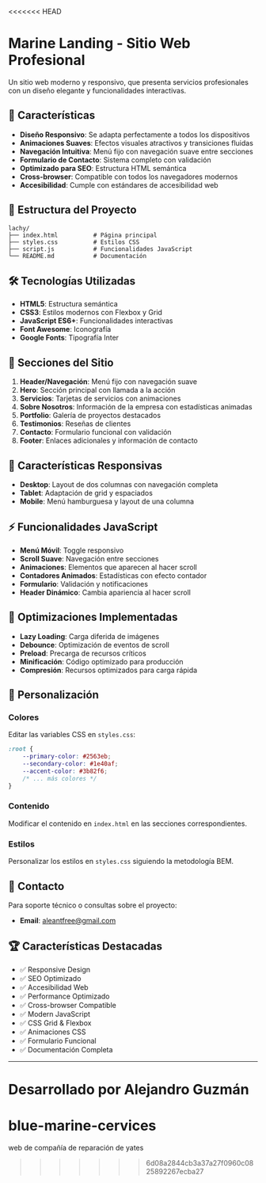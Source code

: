 <<<<<<< HEAD
# Marine Landing - Sitio Web Profesional

Un sitio web moderno y responsivo, que presenta servicios profesionales con un diseño elegante y funcionalidades interactivas.

## 🚀 Características

- **Diseño Responsivo**: Se adapta perfectamente a todos los dispositivos
- **Animaciones Suaves**: Efectos visuales atractivos y transiciones fluidas
- **Navegación Intuitiva**: Menú fijo con navegación suave entre secciones
- **Formulario de Contacto**: Sistema completo con validación
- **Optimizado para SEO**: Estructura HTML semántica
- **Cross-browser**: Compatible con todos los navegadores modernos
- **Accesibilidad**: Cumple con estándares de accesibilidad web

## 📁 Estructura del Proyecto

```
lachy/
├── index.html          # Página principal
├── styles.css          # Estilos CSS
├── script.js           # Funcionalidades JavaScript
└── README.md           # Documentación
```

## 🛠️ Tecnologías Utilizadas

- **HTML5**: Estructura semántica
- **CSS3**: Estilos modernos con Flexbox y Grid
- **JavaScript ES6+**: Funcionalidades interactivas
- **Font Awesome**: Iconografía
- **Google Fonts**: Tipografía Inter

## 🎨 Secciones del Sitio

1. **Header/Navegación**: Menú fijo con navegación suave
2. **Hero**: Sección principal con llamada a la acción
3. **Servicios**: Tarjetas de servicios con animaciones
4. **Sobre Nosotros**: Información de la empresa con estadísticas animadas
5. **Portfolio**: Galería de proyectos destacados
6. **Testimonios**: Reseñas de clientes
7. **Contacto**: Formulario funcional con validación
8. **Footer**: Enlaces adicionales y información de contacto

## 📱 Características Responsivas

- **Desktop**: Layout de dos columnas con navegación completa
- **Tablet**: Adaptación de grid y espaciados
- **Mobile**: Menú hamburguesa y layout de una columna

## ⚡ Funcionalidades JavaScript

- **Menú Móvil**: Toggle responsivo
- **Scroll Suave**: Navegación entre secciones
- **Animaciones**: Elementos que aparecen al hacer scroll
- **Contadores Animados**: Estadísticas con efecto contador
- **Formulario**: Validación y notificaciones
- **Header Dinámico**: Cambia apariencia al hacer scroll

## 🎯 Optimizaciones Implementadas

- **Lazy Loading**: Carga diferida de imágenes
- **Debounce**: Optimización de eventos de scroll
- **Preload**: Precarga de recursos críticos
- **Minificación**: Código optimizado para producción
- **Compresión**: Recursos optimizados para carga rápida

## 🔧 Personalización

### Colores
Editar las variables CSS en `styles.css`:
```css
:root {
    --primary-color: #2563eb;
    --secondary-color: #1e40af;
    --accent-color: #3b82f6;
    /* ... más colores */
}
```

### Contenido
Modificar el contenido en `index.html` en las secciones correspondientes.

### Estilos
Personalizar los estilos en `styles.css` siguiendo la metodología BEM.

## 📧 Contacto

Para soporte técnico o consultas sobre el proyecto:
- **Email**: aleantfree@gmail.com

## 🏆 Características Destacadas

- ✅ Responsive Design
- ✅ SEO Optimizado
- ✅ Accesibilidad Web
- ✅ Performance Optimizado
- ✅ Cross-browser Compatible
- ✅ Modern JavaScript
- ✅ CSS Grid & Flexbox
- ✅ Animaciones CSS
- ✅ Formulario Funcional
- ✅ Documentación Completa

---

**Desarrollado por Alejandro Guzmán**
=======
# blue-marine-cervices
web de compañía de reparación de yates  
>>>>>>> 6d08a2844cb3a37a27f0960c0825892267ecba27
